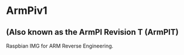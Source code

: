 # ArmPiv1 
## (Also known as the ArmPI Revision T (ArmPIT)
Raspbian IMG for ARM Reverse Engineering.
